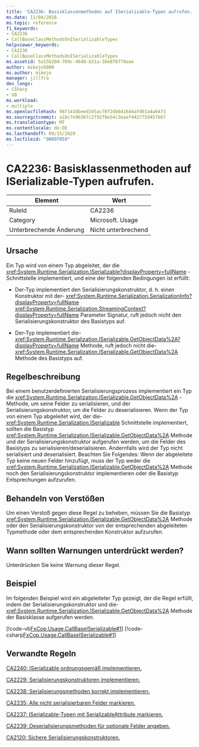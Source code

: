 ```yaml
---
title: 'CA2236: Basisklassenmethoden auf ISerializable-Typen aufrufen.'
ms.date: 11/04/2016
ms.topic: reference
f1_keywords:
- CA2236
- CallBaseClassMethodsOnISerializableTypes
helpviewer_keywords:
- CA2236
- CallBaseClassMethodsOnISerializableTypes
ms.assetid: 5a15b20d-769c-4640-b31a-36e07077daae
author: mikejo5000
ms.author: mikejo
manager: jillfra
dev_langs:
- CSharp
- VB
ms.workload:
- multiple
ms.openlocfilehash: 98f143dbeed195ac76f2db641644afd01a4a6473
ms.sourcegitcommit: a18c7e9b367c2f92f6e54c3eaef442775d457667
ms.translationtype: MT
ms.contentlocale: de-DE
ms.lasthandoff: 09/15/2020
ms.locfileid: "90097059"
---
```

# <a name="ca2236-call-base-class-methods-on-iserializable-types"></a>CA2236: Basisklassenmethoden auf ISerializable-Typen aufrufen.

|Element|Wert|
|-|-|
|RuleId|CA2236|
|Category|Microsoft. Usage|
|Unterbrechende Änderung|Nicht unterbrechend|

## <a name="cause"></a>Ursache
Ein Typ wird von einem Typ abgeleitet, der die <xref:System.Runtime.Serialization.ISerializable?displayProperty=fullName> -Schnittstelle implementiert, und eine der folgenden Bedingungen ist erfüllt:

- Der-Typ implementiert den Serialisierungskonstruktor, d. h. einen Konstruktor mit der- <xref:System.Runtime.Serialization.SerializationInfo?displayProperty=fullName> <xref:System.Runtime.Serialization.StreamingContext?displayProperty=fullName> Parameter Signatur, ruft jedoch nicht den Serialisierungskonstruktor des Basistyps auf.

- Der-Typ implementiert die- <xref:System.Runtime.Serialization.ISerializable.GetObjectData%2A?displayProperty=fullName> Methode, ruft jedoch nicht die- <xref:System.Runtime.Serialization.ISerializable.GetObjectData%2A> Methode des Basistyps auf.

## <a name="rule-description"></a>Regelbeschreibung
Bei einem benutzerdefinierten Serialisierungsprozess implementiert ein Typ die <xref:System.Runtime.Serialization.ISerializable.GetObjectData%2A> -Methode, um seine Felder zu serialisieren, und der Serialisierungskonstruktor, um die Felder zu deserialisieren. Wenn der Typ von einem Typ abgeleitet wird, der die- <xref:System.Runtime.Serialization.ISerializable> Schnittstelle implementiert, sollten die Basistyp <xref:System.Runtime.Serialization.ISerializable.GetObjectData%2A> Methode und der Serialisierungskonstruktor aufgerufen werden, um die Felder des Basistyps zu serialisieren/deserialisieren. Andernfalls wird der Typ nicht serialisiert und deserialisiert. Beachten Sie Folgendes: Wenn der abgeleitete Typ keine neuen Felder hinzufügt, muss der Typ weder die <xref:System.Runtime.Serialization.ISerializable.GetObjectData%2A> Methode noch den Serialisierungskonstruktor implementieren oder die Basistyp Entsprechungen aufzurufen.

## <a name="how-to-fix-violations"></a>Behandeln von Verstößen
Um einen Verstoß gegen diese Regel zu beheben, müssen Sie die Basistyp <xref:System.Runtime.Serialization.ISerializable.GetObjectData%2A> Methode oder den Serialisierungskonstruktor von der entsprechenden abgeleiteten Typmethode oder dem entsprechenden Konstruktor aufzurufen.

## <a name="when-to-suppress-warnings"></a>Wann sollten Warnungen unterdrückt werden?
Unterdrücken Sie keine Warnung dieser Regel.

## <a name="example"></a>Beispiel
Im folgenden Beispiel wird ein abgeleiteter Typ gezeigt, der die Regel erfüllt, indem der Serialisierungskonstruktor und die- <xref:System.Runtime.Serialization.ISerializable.GetObjectData%2A> Methode der Basisklasse aufgerufen werden.

[!code-vb[FxCop.Usage.CallBaseISerializable#1](../code-quality/codesnippet/VisualBasic/ca2236-call-base-class-methods-on-iserializable-types_1.vb)]
[!code-csharp[FxCop.Usage.CallBaseISerializable#1](../code-quality/codesnippet/CSharp/ca2236-call-base-class-methods-on-iserializable-types_1.cs)]

## <a name="related-rules"></a>Verwandte Regeln
[CA2240: ISerializable ordnungsgemäß implementieren.](../code-quality/ca2240.md)

[CA2229: Serialisierungskonstruktoren implementieren.](../code-quality/ca2229.md)

[CA2238: Serialisierungsmethoden korrekt implementieren.](../code-quality/ca2238.md)

[CA2235: Alle nicht serialisierbaren Felder markieren.](../code-quality/ca2235.md)

[CA2237: ISerializable-Typen mit SerializableAttribute markieren.](../code-quality/ca2237.md)

[CA2239: Deserialisierungsmethoden für optionale Felder angeben.](../code-quality/ca2239.md)

[CA2120: Sichere Serialisierungskonstruktoren.](../code-quality/ca2120.md)
